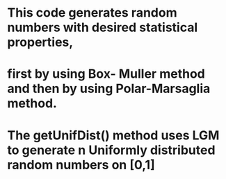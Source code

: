 # This code generates random numbers with desired statistical properties,
# first by using Box- Muller method and then by using Polar-Marsaglia method. 
# The getUnifDist() method uses LGM to generate n Uniformly distributed random numbers on [0,1]
